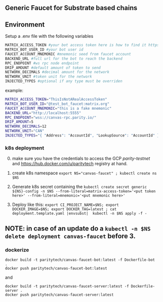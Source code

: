 ## Generic Faucet for Substrate based chains 

## Environment

Setup a .env file with the following variables
```bash
MATRIX_ACCESS_TOKEN #your bot access token here is how to find it https://t2bot.io/docs/access_tokens/
MATRIX_BOT_USER_ID #your bot user id
FAUCET_ACCOUNT_MNEMONIC #mnemonic seed from faucet account
BACKEND_URL #full url for the bot to reach the backend
RPC_ENDPOINT #ws rpc node endpoint
DRIP_AMOUNT #default amount of token to send
NETWORK_DECIMALS #decimal amount for the network
NETWORK_UNIT #token unit for the network
INJECTED_TYPES #optional if any type must be overriden
```
example:
```bash
MATRIX_ACCESS_TOKEN="ThisIsNotARealAccessToken"
MATRIX_BOT_USER_ID="@test_bot_faucet:matrix.org"
FAUCET_ACCOUNT_MNEMONIC="this is a fake mnemonic"
BACKEND_URL="http://localhost:5555"
RPC_ENDPOINT="wss://canvas-rpc.parity.io/"
DRIP_AMOUNT=5
NETWORK_DECIMALS=12
NETWORK_UNIT="CAN"
INJECTED_TYPES="{ "Address": "AccountId", "LookupSource": "AccountId" }"
```

### k8s deployment
0. make sure you have the credentials to access the GCP *parity-testnet* and https://hub.docker.com/u/paritytech registry at hand.

1. create k8s namespace
   `export NS="canvas-faucet" ; kubectl create ns $NS`

2. Generate k8s secret containing the 
   `kubectl create secret generic ${NS}-config -n $NS --from-literal=matrix-access-token='<put token here>' --from-literal=mnemonic='<put mnemonic here>'`

3. Deploy like this: `export CI_PROJECT_NAME=$NS; export DOCKER_IMAGE=$NS; export DOCKER_TAG=latest ; cat deployment.template.yaml |envsubst|  kubectl -n $NS apply -f -`

NOTE: in case of an update do a `kubectl -n $NS delete deployment canvas-faucet` before 3.
---

### dockerize

```
docker build -t paritytech/canvas-faucet-bot:latest -f Dockerfile-bot .
docker push paritytech/canvas-faucet-bot:latest
```
and 

```
docker build -t paritytech/canvas-faucet-server:latest -f Dockerfile-server .
docker push paritytech/canvas-faucet-server:latest
```
